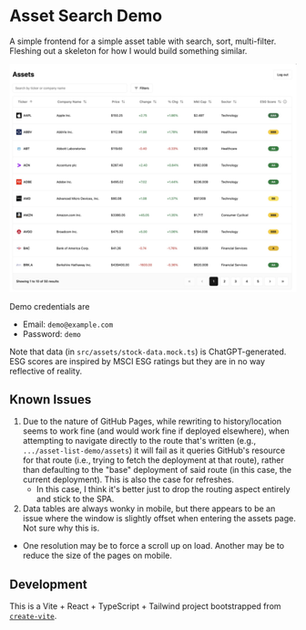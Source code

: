 # Asset Search Demo

A simple frontend for a simple asset table with search, sort, multi-filter.
Fleshing out a skeleton for how I would build something similar.

![Demo screenshot](public/table-screenshot.jpg)

Demo credentials are

- Email: `demo@example.com`
- Password: `demo`

Note that data (in `src/assets/stock-data.mock.ts`) is ChatGPT-generated. ESG scores are inspired by MSCI ESG ratings but they are in no way reflective of reality.

## Known Issues

1. Due to the nature of GitHub Pages, while rewriting to history/location seems to work fine (and would work fine if deployed elsewhere), when attempting to navigate directly to the route that's written (e.g., `.../asset-list-demo/assets`) it will fail as it queries GitHub's resource for that route (i.e., trying to fetch the deployment at that route), rather than defaulting to the "base" deployment of said route (in this case, the current deployment). This is also the case for refreshes.
   - In this case, I think it's better just to drop the routing aspect entirely and stick to the SPA.
2. Data tables are always wonky in mobile, but there appears to be an issue where the window is slightly offset when entering the assets page. Not sure why this is.
  - One resolution may be to force a scroll up on load. Another may be to reduce the size of the pages on mobile. 

## Development

This is a Vite + React + TypeScript + Tailwind project bootstrapped from [`create-vite`](https://www.npmjs.com/package/create-vite).
